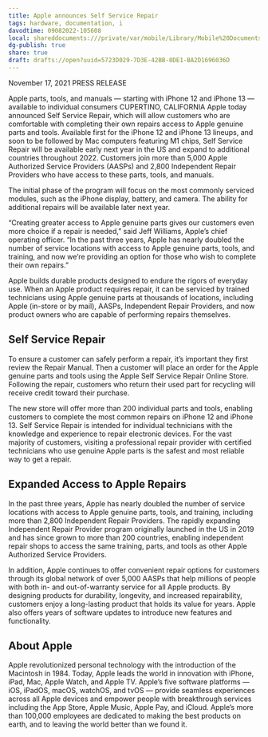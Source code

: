 ```yaml
---
title: Apple announces Self Service Repair
tags: hardware, documentation, i
davodtime: 09082022-105608
local: shareddocuments:///private/var/mobile/Library/Mobile%20Documents/iCloud~md~obsidian/Documents/OBSHIDDIAN/drafts/5723D029-7D3E-42BB-8DE1-BA2D1696036D.md
dg-publish: true
share: true
draft: drafts://open?uuid=5723D029-7D3E-42BB-8DE1-BA2D1696036D
---
```

November 17, 2021
PRESS RELEASE

Apple parts, tools, and manuals — starting with iPhone 12 and iPhone 13 — available to individual consumers
CUPERTINO, CALIFORNIA Apple today announced Self Service Repair, which will allow customers who are comfortable with completing their own repairs access to Apple genuine parts and tools. Available first for the iPhone 12 and iPhone 13 lineups, and soon to be followed by Mac computers featuring M1 chips, Self Service Repair will be available early next year in the US and expand to additional countries throughout 2022. Customers join more than 5,000 Apple Authorized Service Providers (AASPs) and 2,800 Independent Repair Providers who have access to these parts, tools, and manuals.

The initial phase of the program will focus on the most commonly serviced modules, such as the iPhone display, battery, and camera. The ability for additional repairs will be available later next year.

“Creating greater access to Apple genuine parts gives our customers even more choice if a repair is needed,” said Jeff Williams, Apple’s chief operating officer. “In the past three years, Apple has nearly doubled the number of service locations with access to Apple genuine parts, tools, and training, and now we’re providing an option for those who wish to complete their own repairs.”

Apple builds durable products designed to endure the rigors of everyday use. When an Apple product requires repair, it can be serviced by trained technicians using Apple genuine parts at thousands of locations, including Apple (in-store or by mail), AASPs, Independent Repair Providers, and now product owners who are capable of performing repairs themselves.

## Self Service Repair

To ensure a customer can safely perform a repair, it’s important they first review the Repair Manual. Then a customer will place an order for the Apple genuine parts and tools using the Apple Self Service Repair Online Store. Following the repair, customers who return their used part for recycling will receive credit toward their purchase.

The new store will offer more than 200 individual parts and tools, enabling customers to complete the most common repairs on iPhone 12 and iPhone 13.
Self Service Repair is intended for individual technicians with the knowledge and experience to repair electronic devices. For the vast majority of customers, visiting a professional repair provider with certified technicians who use genuine Apple parts is the safest and most reliable way to get a repair.

## Expanded Access to Apple Repairs

In the past three years, Apple has nearly doubled the number of service locations with access to Apple genuine parts, tools, and training, including more than 2,800 Independent Repair Providers. The rapidly expanding Independent Repair Provider program originally launched in the US in 2019 and has since grown to more than 200 countries, enabling independent repair shops to access the same training, parts, and tools as other Apple Authorized Service Providers.

In addition, Apple continues to offer convenient repair options for customers through its global network of over 5,000 AASPs that help millions of people with both in- and out-of-warranty service for all Apple products.
By designing products for durability, longevity, and increased repairability, customers enjoy a long-lasting product that holds its value for years. Apple also offers years of software updates to introduce new features and functionality.

## About Apple

Apple revolutionized personal technology with the introduction of the Macintosh in 1984. Today, Apple leads the world in innovation with iPhone, iPad, Mac, Apple Watch, and Apple TV. Apple’s five software platforms — iOS, iPadOS, macOS, watchOS, and tvOS — provide seamless experiences across all Apple devices and empower people with breakthrough services including the App Store, Apple Music, Apple Pay, and iCloud. Apple’s more than 100,000 employees are dedicated to making the best products on earth, and to leaving the world better than we found it.